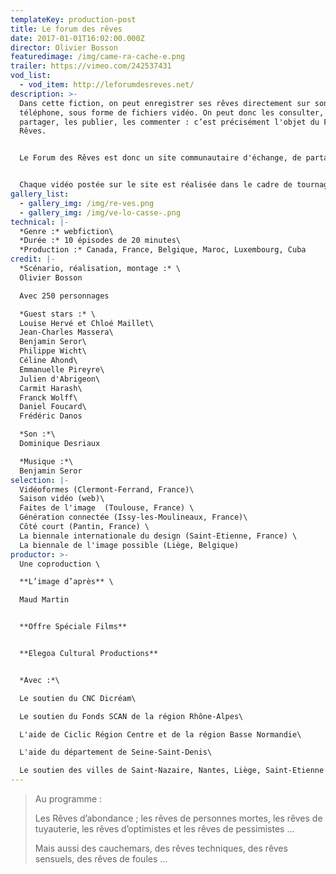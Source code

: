 ```yaml
---
templateKey: production-post
title: Le forum des rêves
date: 2017-01-01T16:02:00.000Z
director: Olivier Bosson
featuredimage: /img/came-ra-cache-e.png
trailer: https://vimeo.com/242537431
vod_list:
  - vod_item: http://leforumdesreves.net/
description: >-
  Dans cette fiction, on peut enregistrer ses rêves directement sur son
  téléphone, sous forme de fichiers vidéo. On peut donc les consulter, les
  partager, les publier, les commenter : c’est précisément l'objet du Forum des
  Rêves.


  Le Forum des Rêves est donc un site communautaire d'échange, de partage de rêves. Les contributeurs publient leurs rêves via leur mobile et discutent via leur cam.


  Chaque vidéo postée sur le site est réalisée dans le cadre de tournages participatifs auxquelles auront participé au final quasiment 1000 personnes du monde entier (France, Canada, Cuba, Belgique, Suisse et Maroc). Chacun, comédien amateur, enregistre soit un rêve soit un commentaire qui seront ensuite assemblés sur le site pour constituer le Forum.
gallery_list:
  - gallery_img: /img/re-ves.png
  - gallery_img: /img/ve-lo-casse-.png
technical: |-
  *Genre :* webfiction\
  *Durée :* 10 épisodes de 20 minutes\
  *Production :* Canada, France, Belgique, Maroc, Luxembourg, Cuba
credit: |-
  *Scénario, réalisation, montage :* \
  Olivier Bosson

  Avec 250 personnages 

  *Guest stars :* \
  Louise Hervé et Chloé Maillet\
  Jean-Charles Massera\
  Benjamin Seror\
  Philippe Wicht\
  Céline Ahond\
  Emmanuelle Pireyre\
  Julien d'Abrigeon\
  Carmit Harash\
  Franck Wolff\
  Daniel Foucard\
  Frédéric Danos

  *Son :*\
  Dominique Desriaux 

  *Musique :*\
  Benjamin Seror
selection: |-
  Vidéoformes (Clermont-Ferrand, France)\
  Saison vidéo (web)\
  Faites de l'image  (Toulouse, France) \
  Génération connectée (Issy-les-Moulineaux, France)\
  Côté court (Pantin, France) \
  La biennale internationale du design (Saint-Etienne, France) \
  La biennale de l'image possible (Liège, Belgique)
productor: >-
  Une coproduction \

  **L’image d’après** \

  Maud Martin


  **Offre Spéciale Films**


  **Elegoa Cultural Productions** 


  *Avec :*\

  Le soutien du CNC Dicréam\

  Le soutien du Fonds SCAN de la région Rhône-Alpes\

  L'aide de Ciclic Région Centre et de la région Basse Normandie\

  L'aide du département de Seine-Saint-Denis\

  Le soutien des villes de Saint-Nazaire, Nantes, Liège, Saint-Etienne et Vénissieux
---
```

> Au programme :
>
> Les Rêves d’abondance ; les rêves de personnes mortes, les rêves de tuyauterie, les rêves d’optimistes et les rêves de pessimistes …
>
> Mais aussi des cauchemars, des rêves techniques, des rêves sensuels, des rêves de foules ...